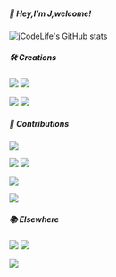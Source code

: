 

<!--
**jCodeLife/jCodeLife** is a ✨ _special_ ✨ repository because its `README.md` (this file) appears on your GitHub profile.

Here are some ideas to get you started:

- 🔭 I’m currently working on ...
- 🌱 I’m currently learning ...
- 👯 I’m looking to collaborate on ...
- 🤔 I’m looking for help with ...
- 💬 Ask me about ...
- 📫 How to reach me: ...
- 😄 Pronouns: ...
- ⚡ Fun fact: ...
-->




##### 👋 Hey,I’m J,welcome! 

![jCodeLife's GitHub stats](https://github-readme-stats.vercel.app/api?username=jCodeLife&show_icons=true&theme=dracula)


##### 🛠 Creations

[![](https://img.shields.io/badge/MindMap-脑图-148F77)](https://github.com/jCodeLife/mind-map)
[![](https://img.shields.io/badge/FEResources-前端资源-CD6155)](https://github.com/jCodeLife/quality-front-end-resources)

[![](https://img.shields.io/badge/Fireworks-烟花-8E44AD)](https://github.com/jCodeLife/beautiful-fireworks)
[![](https://img.shields.io/badge/Game-美女与龙珠-E384E6 )](https://github.com/jCodeLife/beauty-and-dragonball)

 


##### 💌 Contributions
[![](https://img.shields.io/badge/DevUI-Vue3组件库-5e7ce0)](https://github.com/DevCloudFE/vue-devui)

[![](https://img.shields.io/badge/Vuejs-官方文档(lots)-155f3e)](https://github.com/vuejs-translations/docs-zh-cn/commits?author=jcodelife)
[![](https://img.shields.io/badge/Vuejs-官方英文文档(few)-42b883)](https://github.com/vuejs/docs/commits?author=jcodelife)

[![](https://img.shields.io/badge/RoadMap-前端学习路线-AF601A)](https://github.com/shengxinjing/it-roadmap/commits?author=jcodelife)


[![](https://img.shields.io/badge/JueJin-掘金游戏后花园-212F3C)](https://github.com/xitu/game-garden)









##### 📚 Elsewhere

[![](https://img.shields.io/badge/Juejin-掘金LV6-1e80ff)](https://juejin.cn/user/3957856403462989/posts)
[![](https://img.shields.io/badge/Jianshu-简书LV7-fb7299 )](https://www.jianshu.com/u/851bd01f6233)



[![](https://img.shields.io/badge/公众号-前端有点意思-00aeec)](https://space.bilibili.com/392983776)
<!-- [![](https://img.shields.io/badge/Bilibili-前端周刊-F1948A)](https://space.bilibili.com/392983776) -->




